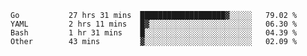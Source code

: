 <!--START_SECTION:waka-->

```text
Go           27 hrs 31 mins  ███████████████████▓░░░░░   79.02 %
YAML         2 hrs 11 mins   █▓░░░░░░░░░░░░░░░░░░░░░░░   06.30 %
Bash         1 hr 31 mins    █░░░░░░░░░░░░░░░░░░░░░░░░   04.39 %
Other        43 mins         ▓░░░░░░░░░░░░░░░░░░░░░░░░   02.09 %
```

<!--END_SECTION:waka-->
